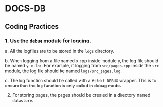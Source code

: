 # DOCS-DB

## Coding Practices
### 1. Use the `debug` module for logging.
a. All the logfiles are to be stored in the `logs` directory.

b. When logging from a file named x.cpp inside module y, the log file should be named `y_x.log`. For example, if logging from `src/pages.cpp` inside the `src` module, the log file should be named `logs/src_pages.log`.

c. The log function should be called with a `#ifdef DEBUG` wrapper. This is to ensure that the log function is only called in debug mode.

2. For storing pages, the pages should be created in a directory named `datastore`.